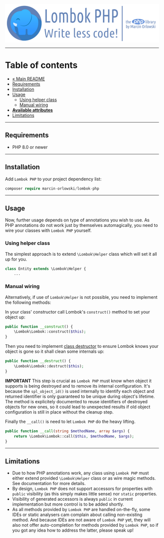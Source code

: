 ![Lombok PHP](../artwork/lombok-php-logo.png)

---

# Table of contents #

* [« Main README](../README.md)
* [Requirements](#requirements)
* [Installation](#installation)
* [Usage](#usage)
  * [Using helper class](#using-helper-class)
  * [Manual wiring](#manual-wiring)
* **[Available attributes](attributes/README.md)**
* [Limitations](#limitations)

---

## Requirements ##

* PHP 8.0 or newer

---

## Installation ##

Add `Lombok PHP` to your project dependency list:

```php
composer require marcin-orlowski/lombok-php
```

---

## Usage ##

Now, further usage depends on type of annotations you wish to use. As PHP annotations do not
work just by themselves automagically, you need to wire your classes with `Lombok PHP` yourself.

### Using helper class ###

The simplest approach is to extend `\Lombok\Helper` class which will set it all up for you.

```php
class Entity extends \Lombok\Helper {
    ...
```

### Manual wiring ###

Alternatively, if use of `Lombok\Helper` is not possible, you need to implement the following
methods:

In your class' constructor call Lombok's `construct()` method to set your object up:

```php
public function __construct() {
    \Lombok\Lombok::construct($this);
}
```

Then you need to implement [class destructor](https://www.php.net/manual/en/language.oop5.decon.php)
to ensure Lombok knows your object is gone so it shall clean some internals up:

```php
public function __destruct() {
    \Lombok\Lombok::destruct($this);
}
```  

**IMPORTANT** This step is crucial as `Lombok PHP` must know when object it supports is
being destroyed and to remove its internal configuration. It's because the `spl_object_id()`
is used internally to identify each object and returned identifier is only guaranteed to be
unique during object's lifetime. The method is explicitely documented to reuse identifiers
of destroyed objects for new ones, so it could lead to unexpected results if old object
configuration is still in place without the cleanup step.

Finally the `__call()` is need to let `Lombok PHP` do the heavy lifting.

```php
public function __call(string $methodName, array $args) {
    return \Lombok\Lombok::call($this, $methodName, $args);
}
```

---

## Limitations ##

* Due to how PHP annotations work, any class using `Lombok PHP` must either extend provided
  `\Lombok\Helper` class or as wire magic methods. See documentation for more details.
* By design, `Lombok PHP` does not support accessors for properties with `public` visibility
  (as this simply makes little sense) nor `static` properties.
* Visibility of generated accessors is always `public` in current implementation but more
  control is to be added shortly.
* As all methods provided by `Lombok PHP` are handled on-the-fly, some IDEs or static analysers
  cam complain about calling non-existing method. And because IDEs are not aware of `Lombok PHP`
  yet, they will also not offer auto-completion for methods provided by `Lombok PHP`, so if you got
  any idea how to address the latter, please speak up!
